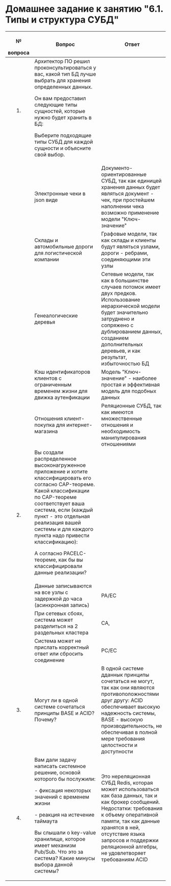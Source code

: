 # Домашнее задание к занятию "6.1. Типы и структура СУБД"

|<p>№</p>вопроса|Вопрос|Ответ|
|:-------:|--------|---------|
|1.|Архитектор ПО решил проконсультироваться у вас, какой тип БД лучше выбрать для хранения определенных данных. <p>Он вам предоставил следующие типы сущностей, которые нужно будет хранить в БД:</p><p>Выберите подходящие типы СУБД для каждой сущности и объясните свой выбор.</p>||
| |Электронные чеки в json виде|Документо-ориентированные СУБД, так как единицей хранения данных будет являться документ - чек, при простейшем наполнении чека возможно применение модели "Ключ-значение"|
| |Склады и автомобильные дороги для логистической компании|Графовые модели, так как склады и клиенты будут являться узлами, дороги - ребрами, соединяющими эти узлы|
| |Генеалогические деревья|Сетевые модели, так как в большинстве случаев потомок имеет двух предков. Использование иерархической модели будет значительно затруднено и сопряжено с дублированием данных, созданием дополнительных деревьев, и как результат, избыточностью БД|
| |Кэш идентификаторов клиентов с ограниченным временем жизни для движка аутенфикации|Модель "Ключ-значение" - наиболее простая и эффективная модель для подобных данных|
| |Отношения клиент-покупка для интернет-магазина|Реляционные СУБД, так как имеются множественные отношения и необходимость манипулирования отношениями|
|2.|Вы создали распределенное высоконагруженное приложение и хотите классифицировать его согласно CAP-теореме. Какой классификации по CAP-теореме соответствует ваша система, если (каждый пункт - это отдельная реализация вашей системы и для каждого пункта надо привести классификацию):<p>А согласно PACELC-теореме, как бы вы классифицировали данные реализации?</p>||
| |Данные записываются на все узлы с задержкой до часа (асинхронная запись)|PA/EC|
| |При сетевых сбоях, система может разделиться на 2 раздельных кластера|CA, |
| |Система может не прислать корректный ответ или сбросить соединение|PC/EC|
|3.|Могут ли в одной системе сочетаться принципы BASE и ACID? Почему?|В одной системе дданнык принципы сочетаться не могут, так как они являются противоположностями друг другу: ACID обеспечивает высокую надежность системы, BASE - высокую производительность, не обеспечивая в полной мере требования целостности и доступности|
|4.|Вам дали задачу написать системное решение, основой которого бы послужили:<p> - фиксация некоторых значений с временем жизни</p><p> - реакция на истечение таймаута</p><p>Вы слышали о key-value хранилище, которое имеет механизм Pub/Sub. Что это за система? Какие минусы выбора данной системы?</p>|Это нереляционная СУБД Redis, которая может использоваться как база данных, так и как брокер сообщений. Недостатки: требования к объему оперативной памяти, так как данные хранятся в ней, отсутствие языка запросов и поддержки реляционной алгебры, не удовлетворяет требованиям ACID|
